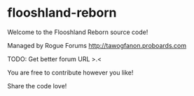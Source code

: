 flooshland-reborn
=================


Welcome to the Flooshland Reborn source code!

Managed by Rogue Forums http://tawogfanon.proboards.com

TODO: Get better forum URL >.<

You are free to contribute however you like!

Share the code love!
